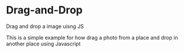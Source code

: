 # Drag-and-Drop
Drag and drop a image uisng JS


This is a simple example for how drag a photo from a place and drop in another place using Javascript  
